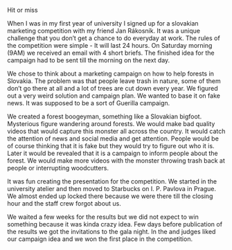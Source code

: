 Hit or miss

When I was in my first year of university I signed up for a slovakian marketing
competition with my friend Jan Rákosník. It was a unique challenge that you
don’t get a chance to do everyday at work. The rules of the competition were
simple - It will last 24 hours. On Saturday morning (9AM) we received an email
with 4 short briefs. The finished idea for the campaign had to be sent till
the morning on the next day.


We chose to think about a marketing campaign on how to help forests in Slovakia.
The problem was that people leave trash in nature, some of them don’t go there
at all and a lot of trees are cut down every year. We figured out a very weird
solution and campaign plan. We wanted to base it on fake news. It was supposed
to be a sort of Guerilla campaign.


We created a forest boogeyman, something like a Slovakian bigfoot. Mysterious
figure wandering around forests. We would make bad quality videos that would
capture this monster all across the country. It would catch the attention of
news and social media and get attention. People would be of course thinking
that it is fake but they would try to figure out who it is. Later it would be
revealed that it is a campaign to inform people about the forest. We would make
more videos with the monster throwing trash back at people or interrupting
woodcutters.


It was fun creating the presentation for the competition. We started in the
university atelier and then moved to Starbucks on I. P. Pavlova in Prague.
We almost ended up locked there because we were there till the closing hour and
 the staff crew forgot about us.


We waited a few weeks for the results but we did not expect to win something
because it was kinda crazy idea. Few days before publication of the results we
got the invitations to the  gala night. In the and judges liked our campaign
idea and we won the first place in the competition.
